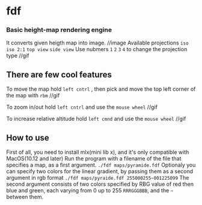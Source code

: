 # fdf
### Basic height-map rendering engine

It converts given heigth map into image.
//image
Available projections `iso` `iso 2:1` `top view` `side view`
Use nubmers `1` `2` `3` `4` to change the projection type
//gif

## There are few cool features
To move the map hold `left cntrl` , then pick and move the top left corner of the map with `rbm` 
//gif

To zoom in/out hold `left cntrl` and use the `mouse wheel`
//gif

To increase relative altitude hold `left cmnd` and use the `mouse wheel`
//gif

## How to use
First of all, you need to install mlx(mini lib x), and it's only compatible with MacOS(10.12 and later)
Run the program with a filename of the file that specifies a map, as a first argument.
`./fdf maps/pyramide.fdf`
Optionaly you can specify two colors for the linear gradient, by passing them as a second argument in rgb format
`./fdf maps/pyraide.fdf 255000255~001225099`
The second argument consists of two colors specified by RBG value of red then blue and green, each varying from 0 up to 255 `RRRGGGBBB`, and the `~` between them.
